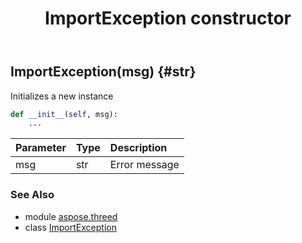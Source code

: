 ﻿---
title: ImportException constructor
second_title: Aspose.3D for Python via .NET API References
description: 
type: docs
weight: 10
url: /python-net/aspose.threed/importexception/__init__/
is_root: false
---

## ImportException(msg) {#str}

Initializes a new instance



```python
def __init__(self, msg):
    ...
```


| Parameter | Type | Description |
| :- | :- | :- |
| msg | str | Error message |



### See Also
* module [aspose.threed](../../)
* class [ImportException](/3d/python-net/aspose.threed/importexception)
